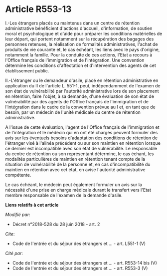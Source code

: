 # Article R553-13

I.-Les étrangers placés ou maintenus dans un centre de rétention administrative bénéficient d'actions d'accueil,
d'information, de soutien moral et psychologique et d'aide pour préparer les conditions matérielles de leur départ, qui
portent notamment sur la récupération des bagages des personnes retenues, la réalisation de formalités administratives,
l'achat de produits de vie courante et, le cas échéant, les liens avec le pays d'origine, notamment la famille. Pour la
conduite de ces actions, l'Etat a recours à l'Office français de l'immigration et de l'intégration. Une convention détermine
les conditions d'affectation et d'intervention des agents de cet établissement public. 

II.-L'étranger ou le demandeur d'asile, placé en rétention administrative en application du II de l'article L. 551-1, peut,
indépendamment de l'examen de son état de vulnérabilité par l'autorité administrative lors de son placement en rétention,
faire l'objet, à sa demande, d'une évaluation de son état de vulnérabilité par des agents de l'Office français de
l'immigration et de l'intégration dans le cadre de la convention prévue au I et, en tant que de besoin, par un médecin de
l'unité médicale du centre de rétention administrative. 

A l'issue de cette évaluation, l'agent de l'Office français de l'immigration et de l'intégration et le médecin qui en ont été
chargés peuvent formuler des avis sur les éventuels besoins d'adaptation des conditions de rétention de l'étranger visé à
l'alinéa précédent ou sur son maintien en rétention lorsque ce dernier est incompatible avec son état de vulnérabilité. Le
responsable du centre de rétention ou son représentant détermine, le cas échant, les modalités particulières de maintien en
rétention tenant compte de la situation de vulnérabilité de la personne et, en cas d'incompatibilité du maintien en rétention
avec cet état, en avise l'autorité administrative compétente. 

Le cas échéant, le médecin peut également formuler un avis sur la nécessité d'une prise en charge médicale durant le
transfert vers l'Etat membre responsable de l'examen de la demande d'asile.

**Liens relatifs à cet article**

_Modifié par_:

  - Décret n°2018-528 du 28 juin 2018 - art. 2

_Cite_:

  - Code de l'entrée et du séjour des étrangers et ... - art. L551-1 (V)

_Cité par_:

  - Code de l'entrée et du séjour des étrangers et ... - art. R553-14 bis (V)
  - Code de l'entrée et du séjour des étrangers et ... - art. R553-3 (V)
